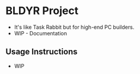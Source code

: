 # BLDYR Project
  * It's like Task Rabbit but for high-end PC builders.
  * WIP - Documentation

## Usage Instructions
  * WIP
